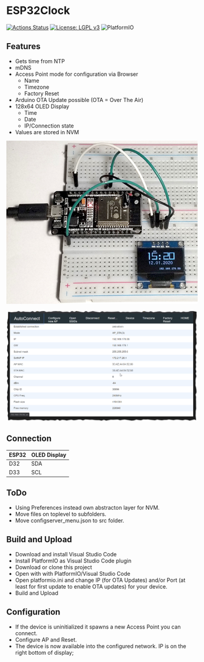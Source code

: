 # ESP32Clock

[![Actions Status](https://github.com/zebrajaeger/esp32-led-dimmer/workflows/CI/badge.svg)](https://github.com/zebrajaeger/Esp32Clock/workflows/CI/badge.svg?branch=master)
[![License: LGPL v3](https://img.shields.io/badge/License-LGPL%20v3-blue.svg)](https://www.gnu.org/licenses/lgpl-3.0)
![PlatformIO](https://img.shields.io/badge/PlatformIO-Community-orange.svg)

## Features

- Gets time from NTP
- mDNS
- Access Point mode for configuration via Browser
  - Name
  - Timezone
  - Factory Reset
- Arduino OTA Update possible (OTA = Over The Air)
- 128x64 OLED Display
  - Time
  - Date
  - IP/Connection state
- Values are stored in NVM

![Prototype](./doc/IMG_20200112_152020_319_1000.jpg)

![Screenshot](./doc/autoconnect.png)

## Connection

|ESP32|OLED Display|
|-|-|
|D32|SDA|
|D33|SCL|

## ToDo

- Using Preferences instead own abstracton layer for NVM.
- Move files on toplevel to subfolders.
- Move configserver_menu.json to src folder.

## Build and Upload

- Download and install Visual Studio Code
- Install PlatformIO as Visual Studio Code plugin
- Download or clone this project
- Open with with PlatformIO/Visual Studio Code
- Open platformio.ini and change IP (for OTA Updates) and/or Port (at least for first update to enable OTA updates) for your device.
- Build and Upload

## Configuration

- If the device is uninitialized it spawns a new Access Point you can connect.
- Configure AP and Reset.
- The device is now available into the configured network. IP is on the right bottom of display;
